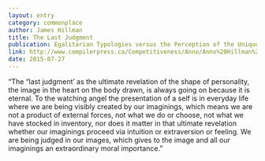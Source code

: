 ```yaml
---
layout: entry
category: commonplace
author: James Hillman
title: The Last Judgment
publication: Egalitarian Typologies versus the Perception of the Unique
link: http://www.compilerpress.ca/Competitiveness/Anno/Anno%20Hillman%20Egal%201.htm
date: 2015-07-27
---
```


“The “last judgment’ as the ultimate revelation of the shape of personality, the image in the heart on the body drawn, is always going on because it is eternal. To the watching angel the presentation of a self is in everyday life where we are being visibly created by our imaginings, which means we are not a product of external forces, not what we do or choose, not what we have stocked in inventory, nor does it matter in that ultimate revelation whether our imaginings proceed via intuition or extraversion or feeling. We are being judged in our images, which gives to the image and all our imaginings an extraordinary moral importance.”
